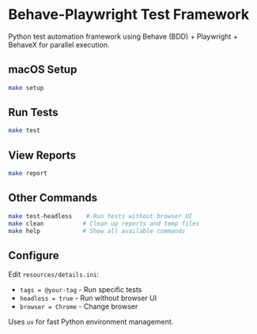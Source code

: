 # Behave-Playwright Test Framework

Python test automation framework using Behave (BDD) + Playwright + BehaveX for parallel execution.

## macOS Setup

```bash
make setup
```

## Run Tests

```bash
make test
```

## View Reports

```bash
make report
```

## Other Commands

```bash
make test-headless    # Run tests without browser UI
make clean           # Clean up reports and temp files
make help            # Show all available commands
```

## Configure

Edit `resources/details.ini`:
- `tags = @your-tag` - Run specific tests
- `headless = true` - Run without browser UI
- `browser = Chrome` - Change browser

Uses `uv` for fast Python environment management.